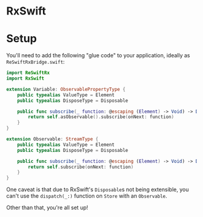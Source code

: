 # RxSwift

# Setup

You'll need to add the following "glue code" to your application, ideally as `ReSwiftRxBridge.swift`:

```swift
import ReSwiftRx
import RxSwift

extension Variable: ObservablePropertyType {
    public typealias ValueType = Element
    public typealias DisposeType = Disposable

    public func subscribe(_ function: @escaping (Element) -> Void) -> Disposable? {
        return self.asObservable().subscribe(onNext: function)
    }
}

extension Observable: StreamType {
    public typealias ValueType = Element
    public typealias DisposeType = Disposable

    public func subscribe(_ function: @escaping (Element) -> Void) -> Disposable? {
        return self.subscribe(onNext: function)
    }
}
```

One caveat is that due to RxSwift's `Disposable`s not being extensible, you can't use the `dispatch(_:)` function on `Store` with an `Observable`.

Other than that, you're all set up!
